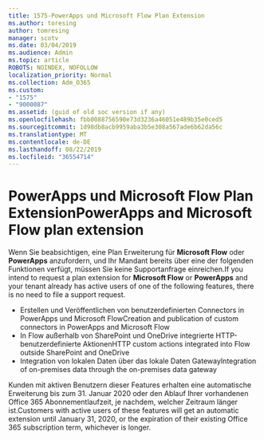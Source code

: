 ```yaml
---
title: 1575-PowerApps und Microsoft Flow Plan Extension
ms.author: toresing
author: tomresing
manager: scotv
ms.date: 03/04/2019
ms.audience: Admin
ms.topic: article
ROBOTS: NOINDEX, NOFOLLOW
localization_priority: Normal
ms.collection: Adm_O365
ms.custom:
- "1575"
- "9000087"
ms.assetid: (guid of old soc version if any)
ms.openlocfilehash: fbb0088756590e73d3236a46051e489b35e0ced5
ms.sourcegitcommit: 1d98db8acb9959aba3b5e308a567ade6b62da56c
ms.translationtype: MT
ms.contentlocale: de-DE
ms.lasthandoff: 08/22/2019
ms.locfileid: "36554714"
---
```

# <a name="powerapps-and-microsoft-flow-plan-extension"></a><span data-ttu-id="f9729-102">PowerApps und Microsoft Flow Plan Extension</span><span class="sxs-lookup"><span data-stu-id="f9729-102">PowerApps and Microsoft Flow plan extension</span></span>

<span data-ttu-id="f9729-103">Wenn Sie beabsichtigen, eine Plan Erweiterung für **Microsoft Flow** oder **PowerApps** anzufordern, und Ihr Mandant bereits über eine der folgenden Funktionen verfügt, müssen Sie keine Supportanfrage einreichen.</span><span class="sxs-lookup"><span data-stu-id="f9729-103">If you intend to request a plan extension for **Microsoft Flow** or **PowerApps** and your tenant already has active users of one of the following features, there is no need to file a support request.</span></span>

- <span data-ttu-id="f9729-104">Erstellen und Veröffentlichen von benutzerdefinierten Connectors in PowerApps und Microsoft Flow</span><span class="sxs-lookup"><span data-stu-id="f9729-104">Creation and publication of custom connectors in PowerApps and Microsoft Flow</span></span>
- <span data-ttu-id="f9729-105">In Flow außerhalb von SharePoint und OneDrive integrierte HTTP-benutzerdefinierte Aktionen</span><span class="sxs-lookup"><span data-stu-id="f9729-105">HTTP custom actions integrated into Flow outside SharePoint and OneDrive</span></span>
- <span data-ttu-id="f9729-106">Integration von lokalen Daten über das lokale Daten Gateway</span><span class="sxs-lookup"><span data-stu-id="f9729-106">Integration of on-premises data through the on-premises  data gateway</span></span>

<span data-ttu-id="f9729-107">Kunden mit aktiven Benutzern dieser Features erhalten eine automatische Erweiterung bis zum 31. Januar 2020 oder den Ablauf Ihrer vorhandenen Office 365 Abonnementlaufzeit, je nachdem, welcher Zeitraum länger ist.</span><span class="sxs-lookup"><span data-stu-id="f9729-107">Customers with active users of these features will get an automatic extension until January 31, 2020, or the expiration of their existing Office 365 subscription term, whichever is longer.</span></span>